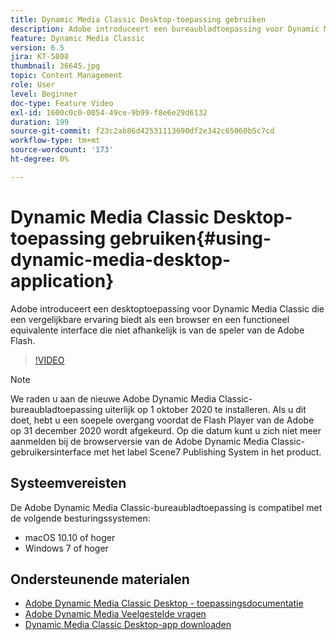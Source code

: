 ```yaml
---
title: Dynamic Media Classic Desktop-toepassing gebruiken
description: Adobe introduceert een bureaubladtoepassing voor Dynamic Media Classic-gebruikers die niet langer afhankelijk zijn van de technologie van Adobe Flash in de browser.
feature: Dynamic Media Classic
version: 6.5
jira: KT-5808
thumbnail: 36645.jpg
topic: Content Management
role: User
level: Beginner
doc-type: Feature Video
exl-id: 1600c0c0-0054-49ce-9b99-f8e6e29d6132
duration: 199
source-git-commit: f23c2ab86d42531113690df2e342c65060b5c7cd
workflow-type: tm+mt
source-wordcount: '173'
ht-degree: 0%

---
```


# Dynamic Media Classic Desktop-toepassing gebruiken{#using-dynamic-media-desktop-application}

Adobe introduceert een desktoptoepassing voor Dynamic Media Classic die een vergelijkbare ervaring biedt als een browser en een functioneel equivalente interface die niet afhankelijk is van de speler van de Adobe Flash.

>[!VIDEO](https://video.tv.adobe.com/v/36645?quality=12&learn=on)

>[!NOTE]
>
> We raden u aan de nieuwe Adobe Dynamic Media Classic-bureaubladtoepassing uiterlijk op 1 oktober 2020 te installeren. Als u dit doet, hebt u een soepele overgang voordat de Flash Player van de Adobe op 31 december 2020 wordt afgekeurd. Op die datum kunt u zich niet meer aanmelden bij de browserversie van de Adobe Dynamic Media Classic-gebruikersinterface met het label Scene7 Publishing System in het product.

## Systeemvereisten

De Adobe Dynamic Media Classic-bureaubladtoepassing is compatibel met de volgende besturingssystemen:

* macOS 10.10 of hoger
* Windows 7 of hoger

## Ondersteunende materialen

* [Adobe Dynamic Media Classic Desktop - toepassingsdocumentatie](https://experienceleague.adobe.com/docs/dynamic-media-classic/using/intro/dynamic-media-classic-desktop-app.html)
* [Adobe Dynamic Media Veelgestelde vragen](https://experienceleague.adobe.com/docs/dynamic-media-classic/using/new-ui-2020.html)
* [Dynamic Media Classic Desktop-app downloaden](https://experienceleague.adobe.com/docs/dynamic-media-classic/using/new-ui-2020.html)
